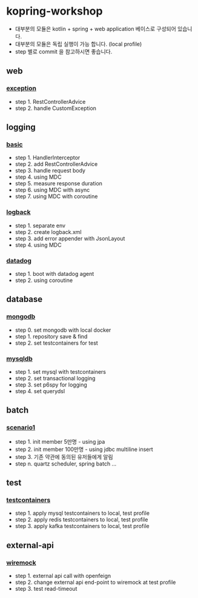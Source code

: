 # kopring-workshop

- 대부분의 모듈은 kotlin + spring + web application 베이스로 구성되어 있습니다.
- 대부분의 모듈은 독립 실행이 가능 합니다. (local profile)
- step 별로 commit 을 참고하시면 좋습니다.

## web

### [exception](https://github.com/Hyune-s-lab/kopring-workshop/tree/main/web/exception)

- step 1. RestControllerAdvice
- step 2. handle CustomException

## logging

### [basic](https://github.com/Hyune-s-lab/kopring-workshop/tree/main/logging/basic)

- step 1. HandlerInterceptor
- step 2. add RestControllerAdvice
- step 3. handle request body
- step 4. using MDC
- step 5. measure response duration
- step 6. using MDC with async
- step 7. using MDC with coroutine

### [logback](https://github.com/Hyune-s-lab/kopring-workshop/tree/main/logging/logback)

- step 1. separate env
- step 2. create logback.xml
- step 3. add error appender with JsonLayout
- step 4. using MDC

### [datadog](https://github.com/Hyune-s-lab/kopring-workshop/tree/main/logging/datadog)

- step 1. boot with datadog agent
- step 2. using coroutine

## database

### [mongodb](https://github.com/Hyune-s-lab/kopring-workshop/tree/main/db/mongodb)

- step 0. set mongodb with local docker
- step 1. repository save & find
- step 2. set testcontainers for test

### [mysqldb](https://github.com/Hyune-s-lab/kopring-workshop/tree/main/db/mysqldb)

- step 1. set mysql with testcontainers
- step 2. set transactional logging
- step 3. set p6spy for logging
- step 4. set querydsl

## batch

### [scenario1](https://github.com/Hyune-s-lab/kopring-workshop/tree/main/batch/scenario1)

- step 1. init member 5만명 - using jpa
- step 2. init member 100만명 - using jdbc multiline insert
- step 3. 기존 약관에 동의된 유저들에게 알림
- step n. quartz scheduler, spring batch ...

## test

### [testcontainers](https://github.com/Hyune-s-lab/kopring-workshop/tree/main/test/testcontainers)

- step 1. apply mysql testcontainers to local, test profile
- step 2. apply redis testcontainers to local, test profile
- step 3. apply kafka testcontainers to local, test profile

## external-api

### [wiremock](https://github.com/Hyune-s-lab/kopring-workshop/tree/main/external-api/wiremock)

- step 1. external api call with openfeign
- step 2. change external api end-point to wiremock at test profile
- step 3. test read-timeout
